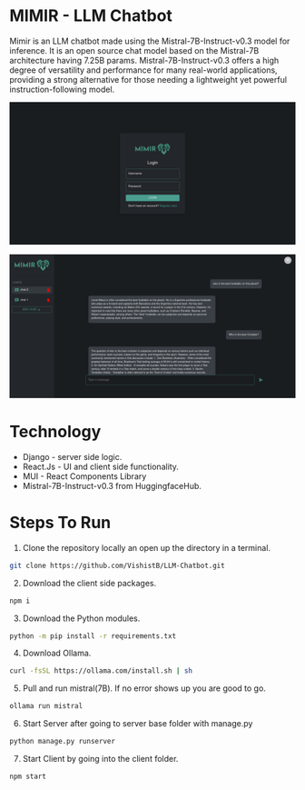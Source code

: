 # MIMIR - LLM Chatbot

Mimir is an LLM chatbot made using the Mistral-7B-Instruct-v0.3 model for inference.
It is an open source chat model based on the Mistral-7B architecture having 7.25B params.
Mistral-7B-Instruct-v0.3 offers a high degree of versatility and performance for many real-world applications, providing a strong alternative for those needing a lightweight yet powerful instruction-following model.


![alt text](Images/LoginPage.png)
<!-- ![alt text](RegisterPage.png) -->
![alt text](Images/Chatbot.png)

# Technology

- Django - server side logic.
- React.Js - UI and client side functionality.
- MUI - React Components Library
- Mistral-7B-Instruct-v0.3 from HuggingfaceHub.

# Steps To Run

1. Clone the repository locally an open up the directory in a terminal.
```bash
git clone https://github.com/VishistB/LLM-Chatbot.git
```

2. Download the client side packages.
```bash
npm i
```

3. Download the Python modules.
```bash
python -m pip install -r requirements.txt
```

4. Download Ollama.
```bash
curl -fsSL https://ollama.com/install.sh | sh
```

5. Pull and run mistral(7B). If no error shows up you are good to go.
```bash
ollama run mistral
```

6. Start Server after going to server base folder with manage.py
```bash
python manage.py runserver
```

7. Start Client by going into the client folder.
```bash
npm start
```
